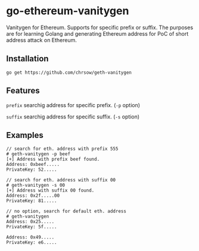 # go-ethereum-vanitygen
Vanitygen for Ethereum. Supports for specific prefix or suffix. 
The purposes are for learning Golang and generating Ethereum address for PoC of short address attack on Ethereum.

## Installation
```
go get https://github.com/chrsow/geth-vanitygen
```

## Features
`prefix` searchig address for specific prefix. (`-p` option)

`suffix` searchig address for specific suffix. (`-s` option)

## Examples
```
// search for eth. address with prefix 555
# geth-vanitygen -p beef
[+] Address with prefix beef found.
Address: 0xbeef.....
PrivateKey: 52.....

// search for eth. address with suffix 00
# geth-vanitygen -s 00
[+] Address with suffix 00 found.
Address: 0x2f.....00
PrivateKey: 81.....

// no option, search for default eth. address
# geth-vanitygen
Address: 0x25.....
PrivateKey: 5f.....

Address: 0x49.....
PrivateKey: e6.....
```